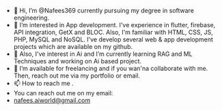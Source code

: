 - 👋 Hi, I’m @Nafees369 currently pursuing my degree in software engineering.
- 👀 I’m interested in App development. I've experience in flutter, firebase, API integration, GetX and BLOC. Also, I'm familiar with HTML, CSS, JS, PHP, MySQL and NoSQL. I've develop several web & app development projects which are available on my github. 
- 🌱 Also, I've interest in Ai and I’m currently learning RAG and ML Techniques and working on Ai based project.
- 💞️ I’m available for freelancing and if you wan'na collaborate with me. Then, reach out me via my portfolio or email.
- 📫 How to reach me .
- You can reach out me on my email:
- nafees.aiworld@gmail.com 

<!---
Nafees369/Nafees369 is a ✨ special ✨ repository because its `README.md` (this file) appears on your GitHub profile.
You can click the Preview link to take a look at your changes.
--->
